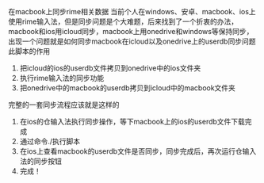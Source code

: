 在macbook上同步rime相关数据
当前个人在windows、安卓、macbook、ios上使用rime输入法，但是同步问题是个大难题，后来找到了一个折衷的办法，macbook和ios用icloud同步，macbook上用onedrive和windows等保持同步，出现一个问题就是如何同步macbook在icloud以及onedrive上的userdb同步问题
此脚本的作用
1. 把icloud的ios的userdb文件拷贝到onedrive中的ios文件夹
2. 执行rime输入法的同步功能
3. 把onedrive中的macbook的userdb拷贝到icloud中的macbook文件夹

完整的一套同步流程应该就是这样的
1. 在ios的仓输入法执行同步操作，等下macbook上的ios的userdb文件下载完成
2. 通过命令./执行脚本
3. 在ios上查看macbook的userdb文件是否同步，同步完成后，再次运行仓输入法的同步按钮
4. 完成！
